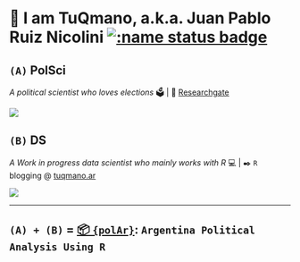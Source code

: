 #  👋 I am TuQmano, a.k.a. Juan Pablo Ruiz Nicolini [![:name status badge](https://tuqmano.r-universe.dev/badges/:name)](https://tuqmano.r-universe.dev)

## `(A)` PolSci

*A political scientist who loves elections* 🗳️ | 🔗 [Researchgate](https://www.researchgate.net/profile/Juan-Ruiz-Nicolini) 

![](https://user-images.githubusercontent.com/12114624/129569878-3a1f6cb6-36cf-4117-8bf6-31982045675c.png)


## `(B)` DS

*A Work in progress data scientist who mainly works with R* 💻 | ✒️ `R` blogging @ [tuqmano.ar](http://www.tuqmano.ar/)

![](https://github.com/TuQmano/votemapARG/raw/main/animacion.gif)

---

## `(A) + (B)` = [📦 `{polAr}`](https://github.com/politicaargentina/): `Argentina Political Analysis Using R`






